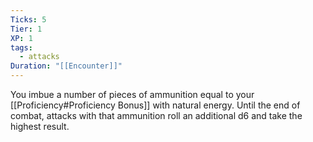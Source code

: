 ```yaml
---
Ticks: 5
Tier: 1
XP: 1
tags:
  - attacks
Duration: "[[Encounter]]"
---
```

You imbue a number of pieces of ammunition equal to your [[Proficiency#Proficiency Bonus]] with natural energy. Until the end of combat, attacks with that ammunition roll an additional d6 and take the highest result.